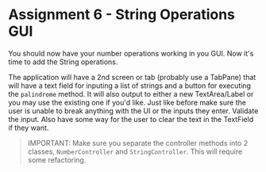 # Assignment 6 - String Operations GUI #

You should now have your number operations working in you GUI. Now it's time to add the String operations.

The application will have a 2nd screen or tab (probably use a TabPane) that will have a text field for inputing a list of strings and a button for executing the `palindrome` method. It will also output to either a new TextArea/Label or you may use the existing one if you'd like. Just like before make sure the user is unable to break anything with the UI or the inputs they enter. Validate the input. Also have some way for the user to clear the text in the TextField if they want. 

> IMPORTANT: Make sure you separate the controller methods into 2 classes, `NumberController` and `StringController`. This will require some refactoring.
